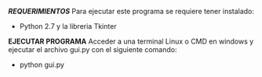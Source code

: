 ***REQUERIMIENTOS***
Para ejecutar este programa se requiere tener instalado:

- Python 2.7 y la libreria Tkinter


**EJECUTAR PROGRAMA**
Acceder a una terminal Linux o CMD en windows y ejecutar el archivo
gui.py con el siguiente comando:

- python gui.py
